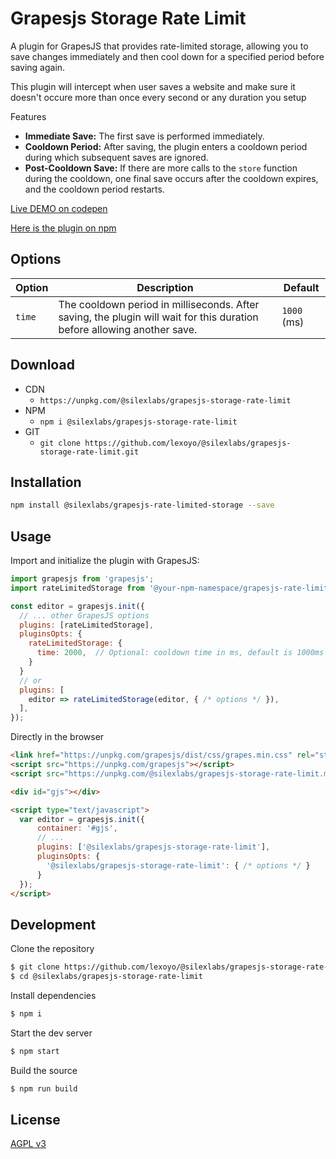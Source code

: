 # Grapesjs Storage Rate Limit

A plugin for GrapesJS that provides rate-limited storage, allowing you to save changes immediately and then cool down for a specified period before saving again.

This plugin will intercept when user saves a website and make sure it doesn't occure more than once every second or any duration you setup

Features

- **Immediate Save:** The first save is performed immediately.
- **Cooldown Period:** After saving, the plugin enters a cooldown period during which subsequent saves are ignored.
- **Post-Cooldown Save:** If there are more calls to the `store` function during the cooldown, one final save occurs after the cooldown expires, and the cooldown period restarts.

[Live DEMO on codepen](https://codepen.io/lexoyo/full/zYMQgNg)

[Here is the plugin on npm](https://www.npmjs.com/package/@silexlabs/grapesjs-storage-rate-limit)

## Options

| Option | Description | Default |
|-|-|-
| `time` | The cooldown period in milliseconds. After saving, the plugin will wait for this duration before allowing another save. | `1000` (ms) |



## Download

* CDN
  * `https://unpkg.com/@silexlabs/grapesjs-storage-rate-limit`
* NPM
  * `npm i @silexlabs/grapesjs-storage-rate-limit`
* GIT
  * `git clone https://github.com/lexoyo/@silexlabs/grapesjs-storage-rate-limit.git`


## Installation

```bash
npm install @silexlabs/grapesjs-rate-limited-storage --save
```

## Usage

Import and initialize the plugin with GrapesJS:

```javascript
import grapesjs from 'grapesjs';
import rateLimitedStorage from '@your-npm-namespace/grapesjs-rate-limited-storage';

const editor = grapesjs.init({
  // ... other GrapesJS options
  plugins: [rateLimitedStorage],
  pluginsOpts: {
    rateLimitedStorage: {
      time: 2000,  // Optional: cooldown time in ms, default is 1000ms
    }
  }
  // or
  plugins: [
    editor => rateLimitedStorage(editor, { /* options */ }),
  ],
});
```


Directly in the browser

```html
<link href="https://unpkg.com/grapesjs/dist/css/grapes.min.css" rel="stylesheet"/>
<script src="https://unpkg.com/grapesjs"></script>
<script src="https://unpkg.com/@silexlabs/grapesjs-storage-rate-limit.min.js"></script>

<div id="gjs"></div>

<script type="text/javascript">
  var editor = grapesjs.init({
      container: '#gjs',
      // ...
      plugins: ['@silexlabs/grapesjs-storage-rate-limit'],
      pluginsOpts: {
        '@silexlabs/grapesjs-storage-rate-limit': { /* options */ }
      }
  });
</script>
```


## Development

Clone the repository

```sh
$ git clone https://github.com/lexoyo/@silexlabs/grapesjs-storage-rate-limit.git
$ cd @silexlabs/grapesjs-storage-rate-limit
```

Install dependencies

```sh
$ npm i
```

Start the dev server

```sh
$ npm start
```

Build the source

```sh
$ npm run build
```

## License

[AGPL v3](LICENSE.md)
